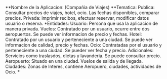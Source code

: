 **Nombre de la Aplicacion: (Compañia de Viajes)
**Tematica: Publica: Consultar precios de viajes, hotel, ocio. Las fechas disponibles, comparar precios. Privada: imprimir recibos, efectuar reservar, modificar datos usuario o reserva.
*Entidades: Usuario: Persona que usa la aplicacion de manera privada.
            Vuelos: Contratado por un usuario, ocurre entre dos aeropuertos. Se puede ver informacion de precio y fechas.
            Hotel: Contratado por un usuario y perteneciente a una ciudad. Se puede ver informacion de calidad,  precio y fechas.
            Ocio: Contratadas por el usuario y perteneciente a una ciudad. Se pueder ver fecha y precio.
            Adicionales: Servicios como traslasdos, dietas y lavanderia. Se puede consultar precio.
            Aeropuerto: Situado en una ciudad. Vuelos de salida y de llegada. 
            Ciudades: Zonas de Interes, contiene Aeropuero, ciudades, actividades de Ocio. 
            *

